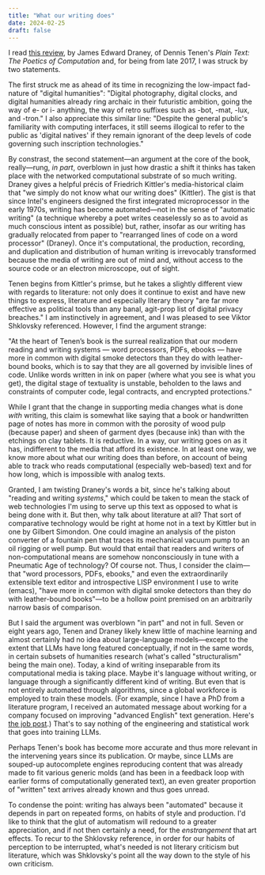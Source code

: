 ```yaml
---
title: "What our writing does"
date: 2024-02-25
draft: false
---
```

I read [this review](https://lareviewofbooks.org/article/computation-de-texte/), by James Edward Draney, of Dennis Tenen's *Plain Text: The Poetics of Computation* and, for being from late 2017, I was struck by two statements.

The first struck me as ahead of its time in recognizing the low-impact fad-nature of "digital humanities": "Digital photography, digital clocks, and digital humanities already ring archaic in their futuristic ambition, going the way of e- or i- anything, the way of retro suffixes such as -bot, -mat, -lux, and -tron."
I also appreciate this similar line:
"Despite the general public's familiarity with computing interfaces, it still seems illogical to refer to the public as 'digital natives' if they remain ignorant of the deep levels of code governing such inscription technologies."

By constrast, the second statement—an argument at the core of the book, really—rung, *in part*, overblown in just how drastic a shift it thinks has taken place with the networked computational substrate of so much writing.
Draney gives a helpful précis of Friedrich Kittler's media-historical claim that "we simply do not know what our writing does" (Kittler).
The gist is that since Intel's engineers designed the first integrated microprocessor in the early 1970s, writing has become automated—not in the sense of "automatic writing" (a technique whereby a poet writes ceaselessly so as to avoid as much conscious intent as possible) but, rather, insofar as our writing has gradually relocated from paper to "rearranged lines of code on a word processor" (Draney).
Once it's computational, the production, recording, and duplication and distribution of human writing is irrevocably transformed because the media of writing are out of mind and, without access to the source code or an electron microscope, out of sight.

Tenen begins from Kittler's primse, but he takes a slightly different view with regards to literature: not only does it continue to exist and have new things to express, literature and especially literary theory "are far more effective as political tools than any banal, agit-prop list of digital privacy breaches."
I am instinctively in agreement, and I was pleased to see Viktor Shklovsky referenced.
However, I find the argument strange:

"At the heart of Tenen’s book is the surreal realization that our modern reading and writing systems — word processors, PDFs, ebooks — have more in common with digital smoke detectors than they do with leather-bound books, which is to say that they are all governed by invisible lines of code. Unlike words written in ink on paper (where what you see is what you get), the digital stage of textuality is unstable, beholden to the laws and constraints of computer code, legal contracts, and encrypted protections."

While I grant that the change in supporting media changes what is done *with* writing, this claim is somewhat like saying that a book or handwritten page of notes has more in common with the porosity of wood pulp (because paper) and sheen of garment dyes (because ink) than with the etchings on clay tablets. 
It is reductive. 
In a way, our writing goes on as it has, indifferent to the media that afford its existence. 
In at least one way, we know more about what our writing does than before, on account of being able to track who reads computational (especially web-based) text and for how long, which is impossible with analog texts.

Granted, I am twisting Draney's words a bit, since he's talking about "reading and writing *systems*," which could be taken to mean the stack of web technologies I'm using to serve up this text as opposed to what is being done with it.
But then, why talk about literature at all?
That sort of comparative technology would be right at home not in a text by Kittler but in one by Gilbert Simondon.
One could imagine an analysis of the piston converter of a fountain pen that traces its mechanical vacuum pump to an oil rigging or well pump.
But would that entail that readers and writers of non-computational means are somehow nonconsciously in tune with a Pneumatic Age of technology?
Of course not.
Thus, I consider the claim—that "word processors, PDFs, ebooks," and even the extraordinarily extensible text editor and introspective LISP environment I use to write (emacs), "have more in common with digital smoke detectors than they do with leather-bound books"—to be a hollow point premised on an arbitrarily narrow basis of comparison.

But I said the argument was overblown "in part" and not in full.
Seven or eight years ago, Tenen and Draney likely knew little of machine learning and almost certainly had no idea about large-language models—except to the extent that LLMs have long featured conceptually, if not in the same words, in certain subsets of humanities research (what's called "structuralism" being the main one).
Today, a kind of writing inseparable from its computational media is taking place.
Maybe it's language without writing, or language through a significantly different kind of writing.
But even that is not entirely automated through algorithms, since a global workforce is employed to train these models.
(For example, since I have a PhD from a literature program, I received an automated message about working for a company focused on improving "advanced English" text generation. Here's [the job post](https://boards.greenhouse.io/outlier/jobs/4354675005?gh_src=6b3760615us&li_fat_id=f3bdcce0-76e3-41bf-bac0-c35046a7c031).)
That's to say nothing of the engineering and statistical work that goes into training LLMs.

Perhaps Tenen's book has become more accurate and thus more relevant in the intervening years since its publication.
Or maybe, since LLMs are souped-up autocomplete engines reproducing content that was already made to fit various generic molds (and has been in a feedback loop with earlier forms of computationally generated text), an even greater proportion of "written" text arrives already known and thus goes unread.

To condense the point: writing has always been "automated" because it depends in part on repeated forms, on habits of style and production.
I'd like to think that the glut of automatism will redound to a greater appreciation, and if not then certainly a need, for the *enstrangement* that art effects.
To recur to the Shklovsky reference, in order for our habits of perception to be interrupted, what's needed is not literary criticism but literature, which was Shklovsky's point all the way down to the style of his own criticism.
